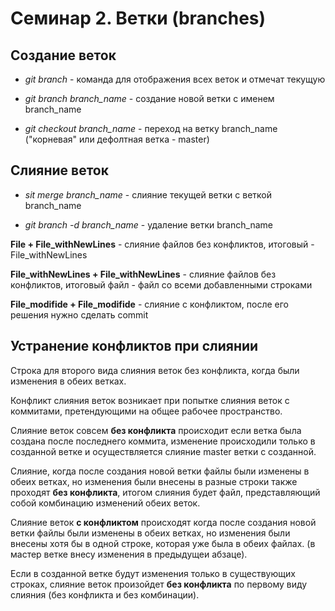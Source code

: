 # Семинар 2. Ветки (branches)

## Создание веток

* *git branch* - команда для отображения всех веток и отмечат текущую

* *git branch branch_name* - создание новой ветки с именем branch_name

* *git checkout branch_name* - переход на ветку branch_name ("корневая" или дефолтная ветка - master)

## Слияние веток

* *sit merge branch_name* - слияние текущей ветки с веткой branch_name

* *git branch -d branch_name* - удаление ветки branch_name

**File + File_withNewLines** - слияние файлов без конфликтов, итоговый - File_withNewLines

**File_withNewLines + File_withNewLines** - слияние файлов без конфликтов, итоговый файл - файл со всеми добавленными строками

**File_modifide + File_modifide** - слияние с конфликтом, после его решения нужно сделать commit

## Устранение конфликтов при слиянии

Строка для второго вида слияния веток без конфликта, когда были изменения в обеих ветках.

Конфликт слияния веток возникает при попытке слияния веток с коммитами, претендующими на общее рабочее пространство.

Слияние веток совсем **без конфликта** происходит если ветка была создана после последнего коммита, изменение происходили только в созданной ветке и осуществляется слияние master ветки с созданной. 

Слияние, когда после создания новой ветки файлы были изменены в обеих ветках, но изменения были внесены в разные строки также проходят **без конфликта**, итогом слияния будет файл, представляющий собой комбинацию изменений обеих веток.

Слияние веток **с конфликтом** происходят когда после создания новой ветки файлы были изменены в обеих ветках, но изменения были внесены хотя бы в одной строке, которая уже была в обеих файлах. (в мастер ветке внесу изменения в предыдущеи абзаце).

Если в созданной ветке будут изменения только в существующих строках, слияние веток произойдет **без конфликта** по первому виду слияния (без конфликта и без комбинации).